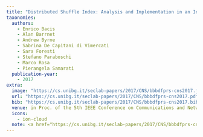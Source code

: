 ```yaml
---
title: "Distributed Shuffle Index: Analysis and Implementation in an Industrial Testbed"
taxonomies:
  authors:
    - Enrico Bacis
    - Alan Barrnet
    - Andrew Byrne
    - Sabrina De Capitani di Vimercati
    - Sara Foresti
    - Stefano Paraboschi
    - Marco Rosa
    - Pierangela Samarati
  publication-year:
    - 2017
extra:
  image: "https://cs.unibg.it/seclab-papers/2017/CNS/bbbdfprs-cns2017.jpg"
  url: "https://cs.unibg.it/seclab-papers/2017/CNS/bbbdfprs-cns2017.pdf"
  bib: "https://cs.unibg.it/seclab-papers/2017/CNS/bbbdfprs-cns2017.bib"
  venue: in Proc. of the 5th IEEE Conference on Communications and Network Security (CNS), Las Vegas, USA, October 9-11, 2017
  icons:
    - ion-cloud
  note: <a href="https://cs.unibg.it/seclab-papers/2017/CNS/bbbdfprs-cns2017-poster.pdf">Poster</a>
---
```


